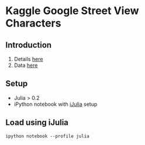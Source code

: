 # Kaggle Google Street View Characters

## Introduction

1. Details [here](http://www.kaggle.com/c/street-view-getting-started-with-julia)
2. Data [here](http://www.kaggle.com/c/street-view-getting-started-with-julia/data)

## Setup

* Julia > 0.2
* iPython notebook with [iJulia](https://github.com/JuliaLang/IJulia.jl) setup

## Load using iJulia

`ipython notebook --profile julia`
